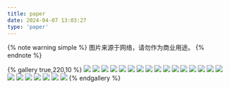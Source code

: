 ```yaml
---
title: paper
date: 2024-04-07 13:03:27
type: 'paper'
---
```

{% note warning simple %}
图片来源于网络，请勿作为商业用途。
{% endnote %}

{% gallery true,220,10 %}
![](https://cdn.jsdelivr.net/gh/dreamfishyx/pictures@main/img/2023-09-26-22-15-47-79d9d6.webp)
![](https://cdn.jsdelivr.net/gh/dreamfishyx/pictures@main/img/2023-11-09-09-20-37-6a4931.png)
![](https://cdn.jsdelivr.net/gh/dreamfishyx/pictures@main/img/2023-11-11-15-41-15-7b01e6.png)
![](https://cdn.jsdelivr.net/gh/dreamfishyx/pictures@main/img/2024-04-06-16-59-09-9b1e18.png)
![](https://cdn.jsdelivr.net/gh/dreamfishyx/pictures@main/img/2024-04-07-13-37-12-d097fb.png)
![](https://cdn.jsdelivr.net/gh/dreamfishyx/pictures@main/img/2024-04-07-13-37-39-28ce8a.png)
![](https://cdn.jsdelivr.net/gh/dreamfishyx/pictures@main/img/2024-04-07-13-38-10-ad46d5.png)
![](https://cdn.jsdelivr.net/gh/dreamfishyx/pictures@main/img/2024-04-07-13-38-34-9a6b29.png)
![](https://cdn.jsdelivr.net/gh/dreamfishyx/pictures@main/img/2024-04-07-13-38-58-1eb6a9.png)
![](https://cdn.jsdelivr.net/gh/dreamfishyx/pictures@main/img/2024-04-07-13-39-19-efb763.png)
![](https://cdn.jsdelivr.net/gh/dreamfishyx/pictures@main/img/2024-04-07-13-39-54-79afb9.png)
![](https://cdn.jsdelivr.net/gh/dreamfishyx/pictures@main/img/2024-04-07-13-40-14-aa724a.png)
![](https://cdn.jsdelivr.net/gh/dreamfishyx/pictures@main/img/2024-04-07-13-40-33-d13254.png)
![](https://cdn.jsdelivr.net/gh/dreamfishyx/pictures@main/img/2024-04-07-13-40-58-a93e79.png)
![](https://cdn.jsdelivr.net/gh/dreamfishyx/pictures@main/img/2024-04-07-13-41-17-cf360c.png)
![](https://cdn.jsdelivr.net/gh/dreamfishyx/pictures@main/img/2024-04-07-13-41-27-af0b89.png)
![](https://cdn.jsdelivr.net/gh/dreamfishyx/pictures@main/img/2024-04-07-13-41-34-ccf57a.png)
![](https://cdn.jsdelivr.net/gh/dreamfishyx/pictures@main/img/2024-04-07-13-41-51-228433.png)
![](https://cdn.jsdelivr.net/gh/dreamfishyx/pictures@main/img/2024-04-07-13-42-37-fec36a.png)
![](https://cdn.jsdelivr.net/gh/dreamfishyx/pictures@main/img/2024-04-07-13-42-45-0f557a.png)
![](https://cdn.jsdelivr.net/gh/dreamfishyx/pictures@main/img/2024-04-07-13-43-00-b773fb.png)
![](https://cdn.jsdelivr.net/gh/dreamfishyx/pictures@main/img/2024-04-07-13-43-09-59fb53.png)
![](https://cdn.jsdelivr.net/gh/dreamfishyx/pictures@main/img/2024-04-07-13-43-17-ee37c3.png)
{% endgallery %}